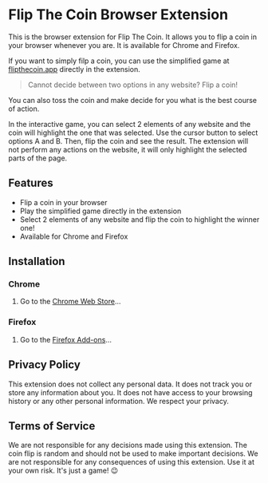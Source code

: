 # Flip The Coin Browser Extension

This is the browser extension for Flip The Coin. It allows you to flip a coin in your browser whenever you are. It is available for Chrome and Firefox.

If you want to simply filp a coin, you can use the simplified game at [flipthecoin.app](https://flipthecoin.app) directly in the extension.

> Cannot decide between two options in any website? Flip a coin!

You can also toss the coin and make decide for you what is the best course of action.

In the interactive game, you can select 2 elements of any website and the coin will highlight the one that was selected. Use the cursor button to select options A and B. Then, flip the coin and see the result. The extension will not perform any actions on the website, it will only highlight the selected parts of the page.

## Features

- Flip a coin in your browser
- Play the simplified game directly in the extension
- Select 2 elements of any website and flip the coin to highlight the winner one!
- Available for Chrome and Firefox

## Installation

### Chrome

1. Go to the [Chrome Web Store](https://chrome.google.com/webstore)...

### Firefox

1. Go to the [Firefox Add-ons](https://addons.mozilla.org/)...

## Privacy Policy

This extension does not collect any personal data. It does not track you or store any information about you. It does not have access to your browsing history or any other personal information. We respect your privacy.

## Terms of Service

We are not responsible for any decisions made using this extension. The coin flip is random and should not be used to make important decisions. We are not responsible for any consequences of using this extension. Use it at your own risk. It's just a game! 😉
